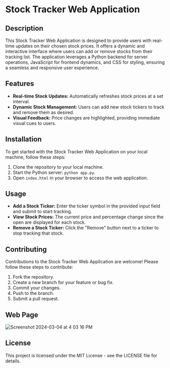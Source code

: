 # Stock Tracker Web Application

## Description

This Stock Tracker Web Application is designed to provide users with real-time updates on their chosen stock prices. It offers a dynamic and interactive interface where users can add or remove stocks from their tracking list. The application leverages a Python backend for server operations, JavaScript for frontend dynamics, and CSS for styling, ensuring a seamless and responsive user experience.

## Features

- **Real-time Stock Updates:** Automatically refreshes stock prices at a set interval.
- **Dynamic Stock Management:** Users can add new stock tickers to track and remove them as desired.
- **Visual Feedback:** Price changes are highlighted, providing immediate visual cues to users.

## Installation

To get started with the Stock Tracker Web Application on your local machine, follow these steps:

1. Clone the repository to your local machine.
2. Start the Python server: `python app.py`.
3. Open `index.html` in your browser to access the web application.

## Usage

- **Add a Stock Ticker:** Enter the ticker symbol in the provided input field and submit to start tracking.
- **View Stock Prices:** The current price and percentage change since the open are displayed for each stock.
- **Remove a Stock Ticker:** Click the "Remove" button next to a ticker to stop tracking that stock.

## Contributing

Contributions to the Stock Tracker Web Application are welcome! Please follow these steps to contribute:

1. Fork the repository.
2. Create a new branch for your feature or bug fix.
3. Commit your changes.
4. Push to the branch.
5. Submit a pull request.

## Web Page
![Screenshot 2024-03-04 at 4 03 16 PM](https://github.com/NemoPatel/Stock-Price-Tracker/assets/126904097/7d5f928c-ed5a-41de-b022-413574034523)


## License

This project is licensed under the MIT License - see the LICENSE file for details.
